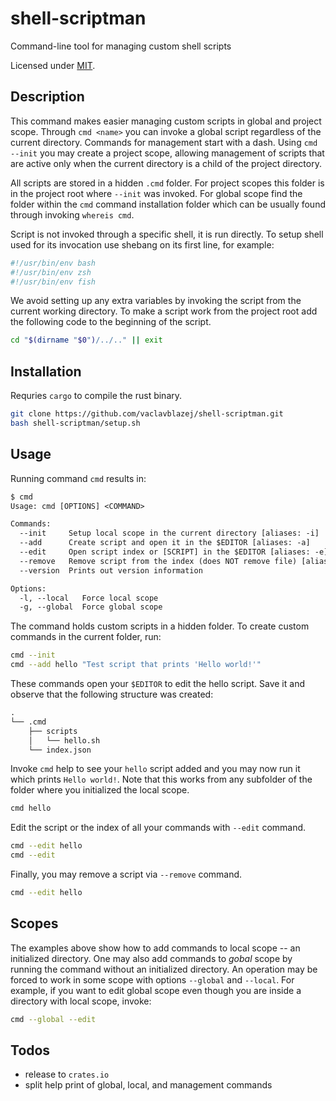 # shell-scriptman

Command-line tool for managing custom shell scripts

Licensed under [MIT](./LICENSE).

## Description

This command makes easier managing custom scripts in global and project scope.
Through `cmd <name>` you can invoke a global script regardless of the current directory.
Commands for management start with a dash.
Using `cmd --init` you may create a project scope, allowing management of scripts that are active only when the current directory is a child of the project directory.

All scripts are stored in a hidden `.cmd` folder.
For project scopes this folder is in the project root where `--init` was invoked.
For global scope find the folder within the `cmd` command installation folder which can be usually found through invoking `whereis cmd`.

Script is not invoked through a specific shell, it is run directly.
To setup shell used for its invocation use shebang on its first line, for example:

```sh
#!/usr/bin/env bash
#!/usr/bin/env zsh
#!/usr/bin/env fish
```

We avoid setting up any extra variables by invoking the script from the current working directory.
To make a script work from the project root add the following code to the beginning of the script.

```sh
cd "$(dirname "$0")/../.." || exit
```

## Installation

Requries `cargo` to compile the rust binary.

```sh
git clone https://github.com/vaclavblazej/shell-scriptman.git
bash shell-scriptman/setup.sh
```

## Usage

Running command `cmd` results in:

```txt
$ cmd
Usage: cmd [OPTIONS] <COMMAND>

Commands:
  --init     Setup local scope in the current directory [aliases: -i]
  --add      Create script and open it in the $EDITOR [aliases: -a]
  --edit     Open script index or [SCRIPT] in the $EDITOR [aliases: -e]
  --remove   Remove script from the index (does NOT remove file) [aliases: -r]
  --version  Prints out version information

Options:
  -l, --local   Force local scope
  -g, --global  Force global scope
```

The command holds custom scripts in a hidden folder.
To create custom commands in the current folder, run:

```sh
cmd --init
cmd --add hello "Test script that prints 'Hello world!'"
```

These commands open your `$EDITOR` to edit the hello script.
Save it and observe that the following structure was created:

```txt
.
└── .cmd
    ├── scripts
    │   └── hello.sh
    └── index.json
```

Invoke `cmd` help to see your `hello` script added and you may now run it which prints `Hello world!`.
Note that this works from any subfolder of the folder where you initialized the local scope.

```sh
cmd hello
```

Edit the script or the index of all your commands with `--edit` command.

```sh
cmd --edit hello
cmd --edit
```

Finally, you may remove a script via `--remove` command.

```sh
cmd --edit hello
```

## Scopes

The examples above show how to add commands to local scope -- an initialized directory.
One may also add commands to *gobal* scope by running the command without an initialized directory.
An operation may be forced to work in some scope with options `--global` and `--local`.
For example, if you want to edit global scope even though you are inside a directory with local scope, invoke:

```sh
cmd --global --edit
```

## Todos

* release to `crates.io`
* split help print of global, local, and management commands
